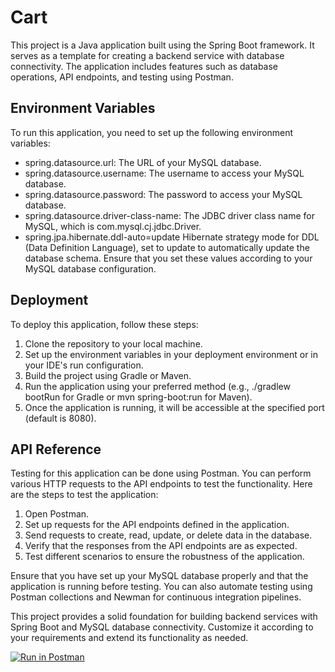# Cart

This project is a Java application built using the Spring Boot framework. It serves as a template for creating a backend service with database connectivity. The application includes features such as database operations, API endpoints, and testing using Postman.

## Environment Variables

To run this application, you need to set up the following environment variables:

- spring.datasource.url: The URL of your MySQL database.
- spring.datasource.username: The username to access your MySQL database.
- spring.datasource.password: The password to access your MySQL database.
- spring.datasource.driver-class-name: The JDBC driver class name for MySQL, which is com.mysql.cj.jdbc.Driver.
- spring.jpa.hibernate.ddl-auto=update
  Hibernate strategy mode for DDL (Data Definition Language), set to update to automatically update the database schema.
  Ensure that you set these values according to your MySQL database configuration.

## Deployment

To deploy this application, follow these steps:

1. Clone the repository to your local machine.
2. Set up the environment variables in your deployment environment or in your IDE's run configuration.
3. Build the project using Gradle or Maven.
4. Run the application using your preferred method (e.g., ./gradlew bootRun for Gradle or mvn spring-boot:run for Maven).
5. Once the application is running, it will be accessible at the specified port (default is 8080).

## API Reference

Testing for this application can be done using Postman. You can perform various HTTP requests to the API endpoints to test the functionality. Here are the steps to test the application:

1. Open Postman.
2. Set up requests for the API endpoints defined in the application.
3. Send requests to create, read, update, or delete data in the database.
4. Verify that the responses from the API endpoints are as expected.
5. Test different scenarios to ensure the robustness of the application.

Ensure that you have set up your MySQL database properly and that the application is running before testing. You can also automate testing using Postman collections and Newman for continuous integration pipelines.

This project provides a solid foundation for building backend services with Spring Boot and MySQL database connectivity. Customize it according to your requirements and extend its functionality as needed.

[![Run in Postman](https://run.pstmn.io/button.svg)](https://app.getpostman.com/run-collection/11708290-7c9feff6-3865-40fe-aced-239108032805?action=collection%2Ffork&collection-url=entityId%3D11708290-7c9feff6-3865-40fe-aced-239108032805%26entityType%3Dcollection%26workspaceId%3Db8082477-685c-4add-8d56-64f1c34ecbdc#?env%5Bphp%5D=W3sia2V5IjoicGhwLXNlcnZlciIsInZhbHVlIjoiIGh0dHA6Ly8xMjcuMC4wLjE6ODAwMCIsImVuYWJsZWQiOnRydWUsInR5cGUiOiJkZWZhdWx0In0seyJrZXkiOiJiZWFyZXItdG9rZW4iLCJ2YWx1ZSI6IiIsImVuYWJsZWQiOnRydWUsInR5cGUiOiJzZWNyZXQifSx7ImtleSI6ImJlYXJlci10b2tlbiIsInZhbHVlIjoiIiwiZW5hYmxlZCI6ZmFsc2UsInR5cGUiOiJkZWZhdWx0In1d)
